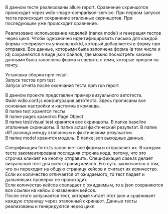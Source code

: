 В данном тесте реализованы allure report. Сравнение скриншотов происходит через wdio-image-comparison-service. При первом запуске теста происходит сохранение эталонных скриншотов. При последующим уже происходит сравнение.  

Реализовано использование моделей (папка model) и генерация тестов через цикл. Чтобы однозначно идентифицировать письма для каждой формы генерируется уникальный id, который добавляется в форму при отправке. Все данные, которыми была заполнена форма (в том числе и id) сохраняются в виде json файлов, где можно посмотреть какими данными была заполнена форма и сверить с теми, которые пришли на почту.  

Установка сборки npm install  
Запуск тестов npm test  
Запуск отчета после окончания теста npm run report  

В данном проекте представлен пример визуального автотеста.  
Файл wdio.conf.js конфигурация автотеста. Здесь прописаны все основные настройки и кастомные команды.  
В папке test хранятся тесты  
В папке pages хранятся Page Object  
В папке test/visual test хранятся все скриншоты. В папке baseline эталонные скриншоты. В папке actual фактический результат. В папке diff разница между эталонным и фактическим резульатом.  
В папке model хранится модель.
В папке json выходные данные.

Спецификация form.ts заполняет все формы и отправляет их. В каждом тесте закоментирована последняя строчка кода, потому, что это строчка кликает на кнопку отправить.
Спецификация case.ts делает визуальный тест для всех страниц кейсов. Его суть заключается в том, что он переходит на общую страницу кейсов и считает их количество. Если их количество отличается от ожидаемого, то тест падает и дальнейших проверок не происходит.  
Если количество кейсов совпадает с ожидаемым, то в json сохраняются все ссылки на кейсы с названием кейсов.  
После этого запускается тест, который читает этот json и сравнивает каждую страницу через эталонный скриншот. Данные тесты реализованы и генерируются через цикл.

